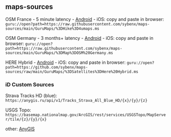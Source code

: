 ## maps-sources


OSM France - 5 minute latency - [Android](https://github.com/sybenx/maps-sources/releases/download/v1/Map.OSM.France.ms) - iOS: copy and paste in browser: `guru://open?path=https://raw.githubusercontent.com/sybenx/maps-sources/main/GuruMaps/%3DHike%3D4umaps.ms`


OSM Germany - 3 months+ latency  - [Android](https://github.com/sybenx/maps-sources/releases/download/v1/Map.OSM.Germany.ms) - iOS: copy and paste in browser: `guru://open?path=https://raw.githubusercontent.com/sybenx/maps-sources/main/GuruMaps/%3DMap%3DOSM%20Germany.ms`

HERE Hybrid - [Android](https://github.com/sybenx/maps-sources/releases/download/v1/Satellites.Here.Hybrid.ms) - iOS: copy and paste in browser: `guru://open?path=https://github.com/sybenx/maps-sources/raw/main/GuruMaps/%3DSatellites%3DHere%20Hybrid.ms`


### iD Custom Sources

Strava Tracks HD (blue): `https://anygis.ru/api/v1/Tracks_Strava_All_Blue_HD/{x}/{y}/{z}`

USGS Topo: `https://basemap.nationalmap.gov/ArcGIS/rest/services/USGSTopo/MapServer/tile/{z}/{y}/{x}`

other: [AnyGIS](https://anygis.ru/Web/Html/Download_en)
